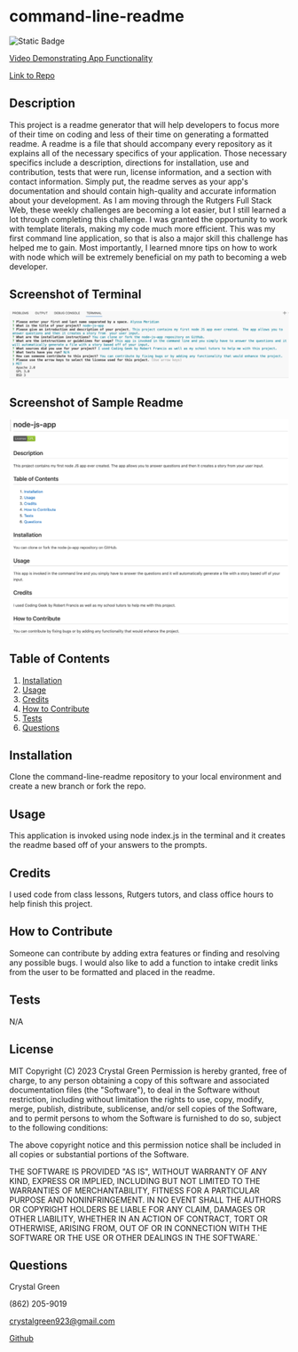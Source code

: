 # command-line-readme
![Static Badge](https://img.shields.io/badge/License-MIT-green)

[Video Demonstrating App Functionality](https://watch.screencastify.com/v/8hpCk9EeqWhdG5uCT8wB)

[Link to Repo](https://github.com/crissyg923/command-line-readme)


## Description
This project is a readme generator that will help developers to focus more of their time on coding and less of their time on generating a formatted readme.  A readme is a file that should accompany every repository as it explains all of the necessary specifics of your application.  Those necessary specifics include a description, directions for installation, use and contribution, tests that were run, license information, and a section with contact information.  Simply put, the readme serves as your app's documentation and should contain high-quality and accurate information about your development. As I am moving through the Rutgers Full Stack Web, these weekly challenges are becoming a lot easier, but I still learned a lot through completing this challenge.  I was granted the opportunity to work with template literals, making my code much more efficient.  This was my first command line application, so that is also a major skill this challenge has helped me to gain.  Most importantly, I learned mnore tips on how to work with node which will be extremely beneficial on my path to becoming a web developer.

## Screenshot of Terminal
![Terminal Screenshot](./images/terminal.png)

## Screenshot of Sample Readme
![README Screenshot](./images/readmess.png)

## Table of Contents

1. [Installation](#installation)
2. [Usage](#usage)
3. [Credits](#credits)
4. [How to Contribute](#how-to-contribute)
5. [Tests](#tests)
6. [Questions](#questions)

## Installation
Clone the command-line-readme repository to your local environment and create a new branch or fork the repo.  

## Usage
This application is invoked using node index.js in the terminal and  it creates the readme based off of your answers to the prompts.

## Credits
I used code from class lessons, Rutgers tutors, and class office hours to help finish this project.

## How to Contribute
Someone can contribute by adding extra features or finding and resolving any possible bugs.  I would also like to add a function to intake credit links from the user to be formatted and placed in the readme.

## Tests
N/A

## License
MIT
        Copyright (C) 2023 Crystal Green
        Permission is hereby granted, free of charge, to any person obtaining a copy
of this software and associated documentation files (the "Software"), to deal
in the Software without restriction, including without limitation the rights
to use, copy, modify, merge, publish, distribute, sublicense, and/or sell
copies of the Software, and to permit persons to whom the Software is
furnished to do so, subject to the following conditions:

The above copyright notice and this permission notice shall be included in all
copies or substantial portions of the Software.

THE SOFTWARE IS PROVIDED "AS IS", WITHOUT WARRANTY OF ANY KIND, EXPRESS OR
IMPLIED, INCLUDING BUT NOT LIMITED TO THE WARRANTIES OF MERCHANTABILITY,
FITNESS FOR A PARTICULAR PURPOSE AND NONINFRINGEMENT. IN NO EVENT SHALL THE
AUTHORS OR COPYRIGHT HOLDERS BE LIABLE FOR ANY CLAIM, DAMAGES OR OTHER
LIABILITY, WHETHER IN AN ACTION OF CONTRACT, TORT OR OTHERWISE, ARISING FROM,
OUT OF OR IN CONNECTION WITH THE SOFTWARE OR THE USE OR OTHER DEALINGS IN THE
SOFTWARE.`

## Questions
Crystal Green

(862) 205-9019

crystalgreen923@gmail.com

[Github](https://github.com/crissyg923)